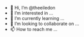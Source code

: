 - 👋 Hi, I’m @theeiledon
- 👀 I’m interested in ...
- 🌱 I’m currently learning ...
- 💞️ I’m looking to collaborate on ...
- 📫 How to reach me ...

<!---
theeiledon/theeiledon is a ✨ special ✨ repository because its `README.md` (this file) appears on your GitHub profile.
You can click the Preview link to take a look at your changes.
--->
